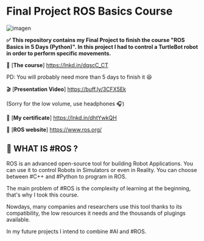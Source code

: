 # Final Project ROS Basics Course
![imagen](https://user-images.githubusercontent.com/31996659/129240648-ef23c12e-7d94-4377-9d67-e8d2518f9026.png)

**✅ This repository contains my Final Project to finish the course "ROS Basics in 5 Days (Python)".
In this project I had to control a TurtleBot robot in order to perform specific movements.**

📘 [**The course**] https://lnkd.in/dqscC_CT

PD: You will probably need more than 5 days to finish it 😆

🎬 [**Presentation Video**] https://buff.ly/3CFX5Ek

(Sorry for the low volume, use headphones 🎧)

📜 [**My certificate**] https://lnkd.in/dhtYwkQH

🔗 [**ROS website**] https://www.ros.org/

## 🔰 WHAT IS #ROS ?

ROS is an advanced open-source tool for building Robot Applications. You can use it to control Robots in Simulators or even in Reality. You can choose between #C++ and #Python to program in ROS.

The main problem of #ROS is the complexity of learning at the beginning, that's why I took this course.

Nowdays, many companies and researchers use this tool thanks to its compatibility, the low resources it needs and the thousands of plugings available.

In my future projects I intend to combine #AI and #ROS.
